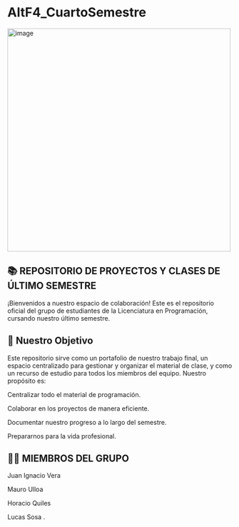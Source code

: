 # AltF4_CuartoSemestre
<img width="500" height="500" alt="image" src="https://github.com/user-attachments/assets/b8c356b0-4a40-4518-8963-2c273d835e80" />


## 📚 REPOSITORIO DE PROYECTOS Y CLASES DE ÚLTIMO SEMESTRE

¡Bienvenidos a nuestro espacio de colaboración! Este es el repositorio oficial del grupo de estudiantes de la Licenciatura en Programación, cursando nuestro último semestre.

## 🎯 Nuestro Objetivo

Este repositorio sirve como un portafolio de nuestro trabajo final, un espacio centralizado para gestionar y organizar el material de clase, y como un recurso de estudio para todos los miembros del equipo. Nuestro propósito es:

Centralizar todo el material de programación.

Colaborar en los proyectos de manera eficiente.

Documentar nuestro progreso a lo largo del semestre.

Prepararnos para la vida profesional.

## 👩‍💻 MIEMBROS DEL GRUPO

Juan Ignacio Vera

Mauro Ulloa

Horacio Quiles

Lucas Sosa
.
